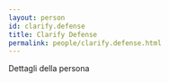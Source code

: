 ```yaml
---
layout: person
id: clarify.defense
title: Clarify Defense
permalink: people/clarify.defense.html
---
```


Dettagli della persona
